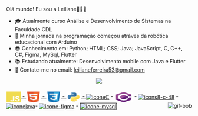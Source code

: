 Olá mundo! Eu sou a Leiliane👋🏻💜

- 🎓 Atualmente curso Análise e Desenvolvimento de Sistemas na Faculdade CDL
- 🤖 Minha jornada na programação começou atráves da robótica educacional com Arduino
- 😎 Conhecimento em: Python; HTML; CSS; Java; JavaScript, C, C++, C#, Figma, MySql, Flutter
- 📚 Estudando atualmente: Desenvolvimento mobile com Java e Flutter
- 📩 Contate-me no email: leilianeferreira53@gmail.com

<div align="center">
  <a href="https://github.com/LeiliFerreira"> 
  <img height="190em" src="https://github-readme-stats.vercel.app/api/top-langs/?username=LeiliFerreira&layout=compact&langs_count=7&theme=jolly"/>
</div>
  
<div style="display: inline_block"><br>
  <img align="center" height="30" width="40" src="https://raw.githubusercontent.com/devicons/devicon/master/icons/javascript/javascript-plain.svg"> -
  <img align="center" height="30" width="40" src="https://raw.githubusercontent.com/devicons/devicon/master/icons/html5/html5-original.svg"> -
  <img align="center" height="30" width="40" src="https://raw.githubusercontent.com/devicons/devicon/master/icons/css3/css3-original.svg"> -
  <img align="center" height="30" width="40" src="https://raw.githubusercontent.com/devicons/devicon/master/icons/python/python-original.svg"> -
  <a href="https://imgbb.com/"><img src="https://i.ibb.co/1z6Zhb0/iconeC.png" alt="iconeC" border="0" img align="center" height="30" width="40"></a> -
  <img align="center" src="https://raw.githubusercontent.com/devicons/devicon/master/icons/csharp/csharp-original.svg" height="29" width="50">  -
  <a href="https://imgbb.com/"><img src="https://i.ibb.co/3BMKK8k/icons8-c-48.png" alt="icons8-c-48" border="0" img align="center" height="30" width="40"></a>  -
  <a href="https://imgbb.com/"><img src="https://i.ibb.co/vXdzJKp/iconejava.png" alt="iconejava" border="0" img align="center" height="40" width="50"></a>-
  <a href="https://imgbb.com/"><img src="https://i.ibb.co/th4XDFz/icone-figma.png" alt="icone-figma" border="0" img align="center" height="30" width="30"></a> -
  <a href="https://imgbb.com/"><img src="https://i.ibb.co/s6s8nM8/icone-mysql.png" alt="icone-mysql" alt="icone-figma" border="1" img align="center" height="32" width="32"> </a>
  <a href="https://imgbb.com/"><img src="https://i.ibb.co/ctzCftY/gif-bob.gif" alt="gif-bob" border="0" img align="right" ></a>
</div> 

##
